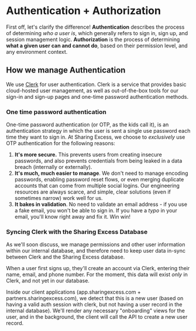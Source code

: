 # Authentication + Authorization

First off, let's clarify the difference! **Authentication** describes the process of determining _who a user is_, which generally refers to sign in, sign up, and session management logic. **Authorization** is the process of determining **what a given user can and cannot do**, based on their permission level, and any environment context.

## How we manage Authentication

We use [Clerk](https://clerk.com) for user authentication. Clerk is a service that provides basic cloud-hosted user management, as well as out-of-the-box tools for our sign-in and sign-up pages and one-time password authentication methods.

### One time password authentication

One-time password authentication (or OTP, as the kids call it), is an authentication strategy in which the user is sent a single use password each time they want to sign in. At Sharing Excess, we choose to _exclusively_ use OTP authentication for the following reasons:

1. **It's more secure.** This prevents users from creating insecure passwords, and also prevents credentials from being leaked in a data breach (internally or externally).
2. **It's much, much easier to manage**. We don't need to manage encoding passwords, enabling password reset flows, or even merging duplicate accounts that can come from multiple social logins. Our engineering resources are always scarce, and simple, clear solutions (even if sometimes narrow) work well for us.
3. **It bakes in validation**. No need to validate an email address - if you use a fake email, you won't be able to sign in. If you have a _typo_ in your email, you'll know right away and fix it. Win win!

### Syncing Clerk with the Sharing Excess Database

As we'll soon discuss, we manage permissions and other user information within our internal database, and therefore need to keep user data in-sync between Clerk and the Sharing Excess database.

When a user first signs up, they'll create an account via Clerk, entering their name, email, and phone number. For the moment, this data will exist _only_ in Clerk, and not yet in our database.

Inside our client applications (app.sharingexcess.com + partners.sharingexcess.com), we detect that this is a new user (based on having a valid auth session with clerk, but not having a user record in the internal database). We'll render any necessary "onboarding" views for the user, and in the background, the client will call the API to create a new user record.
